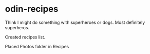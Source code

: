 # odin-recipes

Think I might do something with superheroes or dogs. Most definitely superheros.

Created recipes list. 

Placed Photos folder in Recipes
